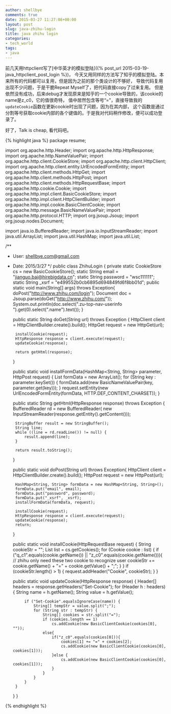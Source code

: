 ```yaml
---
author: shellbye
comments: true
date: 2015-03-27 11:27:08+00:00
layout: post
slug: java-zhihu-login
title: java zhihu login
categories:
- tech_world
tags:
- java
---
```


前几天用httpclient写了[中华英才的模拟登陆]({% post_url 2015-03-19-java_httpclient_post_login %})，
今天又用同样的方法写了知乎的模拟登陆。本来所有的代码都可以复用，但是因为之前的那个类设计的不够好，
导致代码复用出现不少问题，于是干脆Repeat Myself了，把代码直接copy了过来复用。
但是依然没有成功，后来debug才发现原来是知乎的一个cookie导致的，该cookie的name是z_c0，它的值很奇特，
值中居然包含等号“=”，直接导致我的 ```updateCookie```函数在更新cookie时出现了问题，因为在其内部，
这个函数是通过分割等号获取cookie内部的各个键值的。于是我对代码稍作修改，便可以成功登录了。

好了，Talk is cheap, 看代码吧。


{% highlight java %}
package resume;

import org.apache.http.Header;
import org.apache.http.HttpResponse;
import org.apache.http.NameValuePair;
import org.apache.http.client.CookieStore;
import org.apache.http.client.HttpClient;
import org.apache.http.client.entity.UrlEncodedFormEntity;
import org.apache.http.client.methods.HttpGet;
import org.apache.http.client.methods.HttpPost;
import org.apache.http.client.methods.HttpRequestBase;
import org.apache.http.cookie.Cookie;
import org.apache.http.impl.client.BasicCookieStore;
import org.apache.http.impl.client.HttpClientBuilder;
import org.apache.http.impl.cookie.BasicClientCookie;
import org.apache.http.message.BasicNameValuePair;
import org.apache.http.protocol.HTTP;
import org.jsoup.Jsoup;
import org.jsoup.nodes.Document;

import java.io.BufferedReader;
import java.io.InputStreamReader;
import java.util.ArrayList;
import java.util.HashMap;
import java.util.List;

/**
 * User: shellbye.com@gmail.com
 * Date: 2015/3/27
 */
public class ZhihuLogin {
    private static CookieStore cs = new BasicCookieStore();
    static String email = "jianguo.bai@hirebigdata.cn";
    static String password = "wsc111111";
    static String _xsrf = "e499552b0cb6895d694849fd6f8bb01d";
    public static void main(String[] args) throws Exception{
        doPost("http://www.zhihu.com/login");
        Document doc = Jsoup.parse(doGet("http://www.zhihu.com/"));
        System.out.println(doc.select(".zu-top-nav-userinfo ").get(0).select(".name").text());
    }

    public static String doGet(String url) throws Exception {
        HttpClient client = HttpClientBuilder.create().build();
        HttpGet request = new HttpGet(url);

        installCookie(request);
        HttpResponse response = client.execute(request);
        updateCookie(response);

        return getHtml(response);
    }

    public static void installFormData(HashMap<String, String> parameter, HttpPost request) {
        List<NameValuePair> formData = new ArrayList<NameValuePair>();
        for (String key : parameter.keySet()) {
            formData.add(new BasicNameValuePair(key, parameter.get(key)));
        }
        request.setEntity(new UrlEncodedFormEntity(formData, HTTP.DEF_CONTENT_CHARSET));
    }

    public static String getHtml(HttpResponse response) throws Exception {
        BufferedReader rd = new BufferedReader(
                new InputStreamReader(response.getEntity().getContent()));

        StringBuffer result = new StringBuffer();
        String line;
        while ((line = rd.readLine()) != null) {
            result.append(line);
        }

        return result.toString();
    }

    public static void doPost(String url) throws Exception{
        HttpClient client = HttpClientBuilder.create().build();
        HttpPost request = new HttpPost(url);

        HashMap<String, String> formData = new HashMap<String, String>();
        formData.put("email", email);
        formData.put("password", password);
        formData.put("_xsrf", _xsrf);
        installFormData(formData, request);

        installCookie(request);
        HttpResponse response = client.execute(request);
        updateCookie(response);
        return;
    }

    public static void installCookie(HttpRequestBase request) {
        String cookieStr = "";
        List<Cookie> list = cs.getCookies();
        for (Cookie cookie : list) {
            if ("q_c1".equals(cookie.getName()) || "z_c0".equals(cookie.getName())){
                // zhihu only need these two cookie to recognize user
                cookieStr += cookie.getName() + "=" + cookie.getValue() + ";";
            }
        }
        if (cookieStr.length() > 1) {
            request.addHeader("Cookie", cookieStr);
        }
    }

    public static void updateCookie(HttpResponse response) {
        Header[] headers = response.getHeaders("Set-Cookie");
        for (Header h : headers) {
            String name = h.getName();
            String value = h.getValue();

            if ("Set-Cookie".equalsIgnoreCase(name)) {
                String[] tempStr = value.split(";");
                for (String str : tempStr) {
                    String[] cookies = str.split("=");
                    if (cookies.length == 1)
                        cs.addCookie(new BasicClientCookie(cookies[0], ""));
                    else{
                        if("z_c0".equals(cookies[0])){
                            cookies[1] += "=" + cookies[2];
                            cs.addCookie(new BasicClientCookie(cookies[0], cookies[1]));
                        }else {
                            cs.addCookie(new BasicClientCookie(cookies[0], cookies[1]));
                        }
                    }
                }
            }
        }
    }
}

{% endhighlight %}
